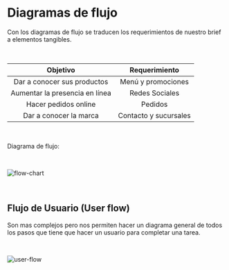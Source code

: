 # Diagramas de flujo

Con los diagramas de flujo se traducen los requerimientos de nuestro brief a elementos tangibles.

<br>

Objetivo | Requerimiento 
:---: | :---:
Dar a conocer sus productos | Menú y promociones
Aumentar la presencia en línea | Redes Sociales
Hacer pedidos online | Pedidos 
Dar a conocer la marca | Contacto y sucursales

<br>

Diagrama de flujo:

<br>

![flow-chart](./assets/images/flow-chart.png)

<br>

## Flujo de Usuario (User flow)
Son mas complejos pero nos permiten hacer un diagrama general de todos los pasos que tiene que hacer un usuario para completar una tarea.

<br>

![user-flow](./assets/images/user-flow.png)